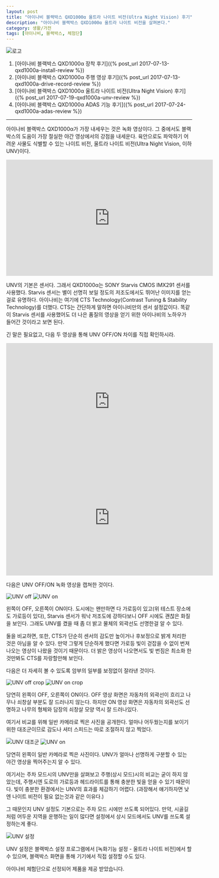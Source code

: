 ```yaml
---
layout: post
title: "아이나비 블랙박스 QXD1000α 울트라 나이트 비전(Ultra Night Vision) 후기"
description: "아이나비 블랙박스 QXD1000α 울트라 나이트 비전을 살펴본다."
category: 생활/가전
tags: [아이나비, 블랙박스, 체험단]
---
```


![로고](https://lh3.googleusercontent.com/-ZOHfv5nwg-M/WWdZVUbc4QI/AAAAAAAAVTY/zn8ULiJl2KETvSp09ow3hvLqfIaWtzhWQCE0YBhgL/s640/QXD1000%25CE%25B1+LOGO.png)

1. [아이나비 블랙박스 QXD1000α 장착 후기]({% post_url 2017-07-13-qxd1000a-install-review %})
2. [아이나비 블랙박스 QXD1000α 주행 영상 후기]({% post_url 2017-07-13-qxd1000a-drive-record-review %})
3. [아이나비 블랙박스 QXD1000α 울트라 나이트 비전(Ultra Night Vision) 후기]({% post_url 2017-07-19-qxd1000a-unv-review %})
4. [아이나비 블랙박스 QXD1000α ADAS 기능 후기]({% post_url 2017-07-24-qxd1000a-adas-review %})

- - - - -

아이나비 블랙박스 QXD1000α가 가장 내세우는 것은 녹화 영상이다.
그 중에서도 블랙박스의 도움이 가장 절실한 야간 영상에서의 강점을 내세운다.
육안으로도 파악하기 어려운 사물도 식별할 수 있는 나이트 비전,
울트라 나이트 비전(Ultra Night Vision, 이하 UNV)이다.

<center><iframe width="560" height="315" src="https://www.youtube.com/embed/tHwC4iUYAcI" frameborder="0" allowfullscreen></iframe></center>

UNV의 기본은 센서다.
그래서 QXD1000α는 SONY Starvis CMOS IMX291 센서를 사용했다.
Starvis 센서는 별이 선명히 보일 정도의 저조도에서도 뛰어난 이미지를 얻는걸로 유명하다.
아이나비는 여기에 CTS Technology(Contrast Tuning & Stability Technology)를 더했다.
CTS는 간단하게 말하면 아이나비만의 센서 설정값이다.
똑같이 Starvis 센서를 사용했어도 더 나은 품질의 영상을 얻기 위한
아이나비의 노하우가 들어간 것이라고 보면 된다.

긴 말은 필요없고, 다음 두 영상을 통해 UNV OFF/ON 차이를 직접 확인하시라.

<center><iframe width="560" height="315" src="https://www.youtube.com/embed/Q5MGZGNKRDI" frameborder="0" allowfullscreen></iframe></center>

<center><iframe width="560" height="315" src="https://www.youtube.com/embed/ga4aohY7910" frameborder="0" allowfullscreen></iframe></center>

다음은 UNV OFF/ON 녹화 영상을 캡쳐한 것이다.

![UNV off](https://lh3.googleusercontent.com/-N3XrAX9HJZc/WW96YwvUaUI/AAAAAAAAVZo/FUQgCSb3yyEhgAIfL3_kWUz6WNyt9HryACE0YBhgL/w340/qxd1000a-unv-off.jpg)
![UNV on](https://lh3.googleusercontent.com/-sy-HQLisax8/WW96gAN2VAI/AAAAAAAAVZ4/-Ucfolq42lkxfXl1Rd9ZyTnN2kokcSYzQCE0YBhgL/w340/qxd1000a-unv-on.jpg)

왼쪽이 OFF, 오른쪽이 ON이다.
도시에는 왠만하면 다 가로등이 있고(위 테스트 장소에도 가로등이 있다),
Starvis 센서가 워낙 저조도에 강하다보니 OFF 시에도 괜찮은 화질을 보인다.
그래도 UNV를 켰을 때 좀 더 밝고 물체의 외곽선도 선명한걸 알 수 있다.

둘을 비교하면, 또한, CTS가 단순히 센서의 감도만 높이거나 후보정으로 밝게 처리한 것은 아님을 알 수 있다.
만약 그렇게 단순하게 했다면 가로등 빛이 걷잡을 수 없이 번져나오는 영상이 나왔을 것이기 때문이다.
더 밝은 영상이 나오면서도 빛 번짐은 최소화 한 것만봐도 CTS를 자랑할만해 보인다.

다음은 더 자세히 볼 수 있도록 암부의 일부를 보정없이 잘라낸 것이다.

![UNV off crop](https://lh3.googleusercontent.com/-AcQkuli0MwE/WW96upLQjnI/AAAAAAAAVaI/f3cdmHn3EeANDMBcm4G3UEL1mO4v8eGQQCE0YBhgL/w340/qxd1000a-unv-off-crop.jpg)
![UNV on crop](https://lh3.googleusercontent.com/-aH-KXDRBhOQ/WW968myExFI/AAAAAAAAVaY/GF05zRuuOisqexWsG2Wjqt5B9bWtoQoCQCE0YBhgL/w340/qxd1000a-unv-on-crop.jpg)

당연히 왼쪽이 OFF, 오른쪽이 ON이다.
OFF 영상 화면은 자동차의 외곽선이 흐리고 나무나 쇠창살 부분도 잘 드러나지 않는다.
하지만 ON 영상 화면은 자동차의 외곽선도 선명하고 나무의 형체와 담장의 쇠창살 모양 역시 잘 드러나있다.

여기서 비교를 위해 일반 카메라로 찍은 사진을 공개한다.
얼마나 어두웠는지를 보이기 위한 대조군이므로 감도나 셔터 스피드는 따로 조절하지 않고 찍었다.

![UNV 대조군](https://lh3.googleusercontent.com/-Ot3zKwvZ21k/WW9_sf4uReI/AAAAAAAAVbU/MtPVpnXTKnIzw0dCKphDzz2Yr_I2bjD2gCE0YBhgL/w340/qxd1000a-unv-controlgroup.jpg)
![UNV on](https://lh3.googleusercontent.com/-sy-HQLisax8/WW96gAN2VAI/AAAAAAAAVZ4/-Ucfolq42lkxfXl1Rd9ZyTnN2kokcSYzQCE0YBhgL/w340/qxd1000a-unv-on.jpg)

당연히 왼쪽이 일반 카메라로 찍은 사진이다.
UNV가 얼마나 선명하게 구분할 수 있는 야간 영상을 찍어주는지 알 수 있다.

여기서는 주차 모드시의 UNV만을 살펴보고 주행(상시 모드)시의 비교는 굳이 하지 않았는데,
주행시엔 도로의 가로등과 헤드라이트를 통해 충분한 빛을 얻을 수 있기 때문이다.
빛이 충분한 환경에서는 UNV의 효과를 체감하기 어렵다.
(과장해서 얘기하자면 낮엔 나이트 비전이 필요 없는것과 같은 이유다.)

그 때문인지 UNV 설정도 기본으로는 주차 모드 시에만 쓰도록 되어있다.
만약, 시골길처럼 어두운 지역을 운행하는 일이 많다면
설정에서 상시 모드에서도 UNV를 쓰도록 설정하는게 좋다.

![UNV 설정](https://lh3.googleusercontent.com/-3qWLNcT4ogc/WW-EUVlR4eI/AAAAAAAAVbw/86kWxFpYmHAWp1RL7c8zAb6YdCIYAhLogCE0YBhgL/w320/QXD1000_Setting-003-s2.jpg)

UNV 설정은 블랙박스 설정 프로그램에서 [녹화기능 설정 - 울트라 나이트 비전]에서 할 수 있으며,
블랙박스 화면을 통해 기기에서 직접 설정할 수도 있다.



<div class="im im-info">
아이나비 체험단으로 선정되어 제품을 제공 받았습니다.
</div>
